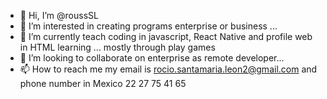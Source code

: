 - 👋 Hi, I’m @roussSL
- 👀 I’m interested in creating programs enterprise or business ...
- 🌱 I’m currently teach coding in javascript, React Native and profile web in HTML learning ... mostly through play games
- 💞️ I’m looking to collaborate on enterprise as remote developer...
- 📫 How to reach me my email is rocio.santamaria.leon2@gmail.com and phone number in Mexico 22 27 75 41 65

<!---
roussSL/roussSL is a ✨ special ✨ repository because its `README.md` (this file) appears on your GitHub profile.
You can click the Preview link to take a look at your changes.
--->

